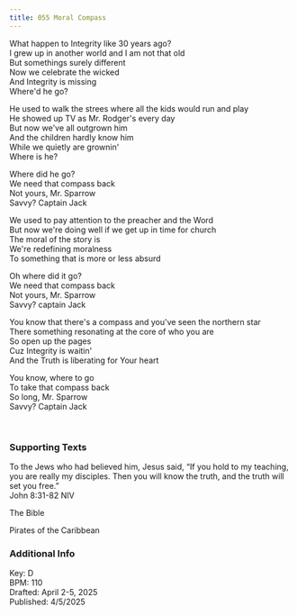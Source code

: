 ```yaml
---
title: 055 Moral Compass
---
```


What happen to Integrity like 30 years ago? \
I grew up in another world and I am not that old \
But somethings surely different \
Now we celebrate the wicked \
And Integrity is missing \
Where'd he go? 

He used to walk the strees where all the kids would run and play \
He showed up TV as Mr. Rodger's every day \
But now we've all outgrown him \
And the children hardly know him \
While we quietly are grownin' \
Where is he? 

Where did he go? \
We need that compass back \
Not yours, Mr. Sparrow \
Savvy? Captain Jack

We used to pay attention to the preacher and the Word \
But now we're doing well if we get up in time for church \
The moral of the story is \
We're redefining moralness \
To something that is more or less absurd 

Oh where did it go? \
We need that compass back \
Not yours, Mr. Sparrow \
Savvy? captain Jack

You know that there's a compass and you've seen the northern star \
There something resonating at the core of who you are \
So open up the pages \
Cuz Integrity is waitin' \
And the Truth is liberating for Your heart

You know, where to go \
To take that compass back \
So long, Mr. Sparrow \
Savvy? Captain Jack


<br /> 

### Supporting Texts ###

To the Jews who had believed him, Jesus said, “If you hold to my teaching, you are really my disciples. Then you will know the truth, and the truth will set you free.” \
John 8:31-82 NIV

The Bible

Pirates of the Caribbean

### Additional Info

Key: D \
BPM: 110 \
Drafted: April 2-5, 2025 \
Published: 4/5/2025
